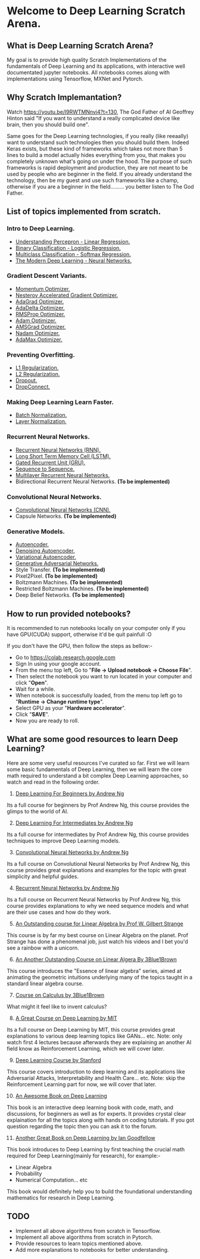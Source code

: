 # Welcome to Deep Learning Scratch Arena.


## What is Deep Learning Scratch Arena?

My goal is to provide high quality Scratch Implementations of the fundamentals of Deep Learning and its applications, with interactive well documentated jupyter notebooks. All notebooks comes along with implementations using Tensorflow, MXNet and Pytorch.


## Why Scratch Implemantation?

Watch https://youtu.be/l9RWTMNnvi4?t=130,
The God Father of AI Geoffrey Hinton said "If you want to understand a really complicated device like brain, then you should build one".

Same goes for the Deep Learning technologies, if you really (like reeaally) want to understand such technologies then you should build them. Indeed Keras exists, but these kind of frameworks which takes not more than 5 lines to build a model actually hides everything from you, that makes you completely unknown what's going on under the hood. The purpose of such frameworks is rapid deployment and production, they are not meant to be used by people who are beginner in the field. If you already understand the technology, then be my guest and use such frameworks like a champ, otherwise if you are a beginner in the field......... you better listen to The God Father.


## List of topics implemented from scratch.

### Intro to Deep Learning.
- [Understanding Percepron - Linear Regression.](01.%20Intro%20To%20Deep%20Learning/01.%20Linear_Regression_MXNet_(From_Scratch).ipynb)
- [Binary Classification - Logistic Regression.](01.%20Intro%20To%20Deep%20Learning/02.%20Logistic_Regression_MXNet_(From_Scratch).ipynb)
- [Multiclass Classification - Softmax Regression.](01.%20Intro%20To%20Deep%20Learning/04.%20Multilayer_Neural_Networks_MXNet_(From_Scratch).ipynb)
- [The Modern Deep Learning - Neural Networks.](01.%20Intro%20To%20Deep%20Learning/04.%20Multilayer_Neural_Networks_MXNet_(From_Scratch).ipynb)

### Gradient Descent Variants. 
- [Momentum Optimizer.](02.%20Gradient%20Descent%20Variants/01.%20Momentum_Optimizer_MXNet_(From_Scratch).ipynb)
- [Nesterov Accelerated Gradient Optimizer.](02.%20Gradient%20Descent%20Variants/02.%20Nesterov_Accelerated_Gradient_Optimizer.ipynb)
- [AdaGrad Optimizer.](02.%20Gradient%20Descent%20Variants/03.%20AdaGrad_Optimizer_MXNet_(From_Scratch).ipynb)
- [AdaDelta Optimizer.](02.%20Gradient%20Descent%20Variants/04.%20AdaDelta_Optimizer_MXNet_(From_Scratch).ipynb)
- [RMSProp Optimizer.](02.%20Gradient%20Descent%20Variants/05.%20RMSProp_Optimizer_MXNet_(From_scratch).ipynb)
- [Adam Optimizer.](02.%20Gradient%20Descent%20Variants/06.%20Adam_Optimizer_MXNet_(From_Scratch).ipynb)
- [AMSGrad Optimizer.](02.%20Gradient%20Descent%20Variants/07.%20AMSGrad_Optimizer_MXNet_(From_Scratch).ipynb)
- [Nadam Optimizer.](02.%20Gradient%20Descent%20Variants/08.%20Nadam_Optimizer_MXNet_(From_Scratch).ipynb)
- [AdaMax Optimizer.](02.%20Gradient%20Descent%20Variants/09.%20AdaMax_Optimizer_MXNet_(From_Scratch).ipynb)

### Preventing Overfitting.
- [L1 Regularization.](03.%20Preventing%20Overfitting/01.%20Regularization_MXNet_(From_scratch).ipynb)
- [L2 Regularization.](03.%20Preventing%20Overfitting/01.%20Regularization_MXNet_(From_scratch).ipynb)
- [Dropout.](03.%20Preventing%20Overfitting/02.%20Dropout_MXNet_(From_Scratch).ipynb)
- [DropConnect.](03.%20Preventing%20Overfitting/03.%20DropConnect_MXNet_(From_Scratch).ipynb)

### Making Deep Learning Learn Faster.
- [Batch Normalization.](04.%20Making%20Deep%20Learing%20Learn%20Faster/01.%20Batch_Normalization_MXNet_(From_Scratch).ipynb)
- [Layer Normalization.](04.%20Making%20Deep%20Learing%20Learn%20Faster/02.%20Layer_Normalization_MXNet_(From_Scratch).ipynb)

### Recurrent Neural Networks. 
- [Recurrent Neural Networks (RNN).](05.%20Recurrent%20Neural%20Networks/01.%20Recurrent_Neural_Networks_MXNet_(From_Scratch)_original.ipynb)
- [Long Short Term Memory Cell (LSTM).](05.%20Recurrent%20Neural%20Networks/02.%20Long_Short_Term_Memory_MXNet_(From_Scratch).ipynb)
- [Gated Recurrent Unit (GRU).](05.%20Recurrent%20Neural%20Networks/03.%20Gated_Recurrent_Unit_MXNet_(From_Scratch).ipynb)
- [Sequence to Sequence.](05.%20Recurrent%20Neural%20Networks/04.%20Sequence_to_Sequence_MXNet_(From_Scratch).ipynb)
- [Multilayer Recurrent Neural Networks.](05.%20Recurrent%20Neural%20Networks/05.%20Multilayer_Recurrent_Neural_Networks_MXNet_(From_Scratch).ipynb)
- Bidirectional Recurrent Neural Networks. __(To be implemented)__

### Convolutional Neural Networks.
- [Convolutional Neural Networks (CNN).](06.%20Convolutional%20Neural%20Networks/01.%20Convolutional_Neural_Networks_MXNet_(From_Scratch).ipynb)
- Capsule Networks. __(To be implemented)__

### Generative Models.
- [Autoencoder.](07.%20Generative%20models/01.%20Autoencoder_MXNet_(From_Scratch).ipynb)
- [Denoising Autoencoder.](07.%20Generative%20models/02.%20Denoising_Autoencoder_MXNet_(From_Scratch).ipynb)
- [Variational Autoencoder.](07.%20Generative%20models/03.%20Variational_Autoencoder.ipynb)
- [Generative Adversarial Networks.](07.%20Generative%20models/04.%20Generative_Adversarial_Networks_MXNet_(From_Scratch).ipynb)
- Style Transfer. __(To be implemented)__
- Pixel2Pixel. __(To be implemented)__
- Boltzmann Machines. __(To be implemented)__
- Restricted Boltzmann Machines. __(To be implemented)__
- Deep Belief Networks. __(To be implemented)__


## How to run provided notebooks?
It is recommended to run notebooks locally on your computer only if you have GPU(CUDA) support, otherwise it'd be quit painfull :O

If you don't have the GPU, then follow the steps as bellow:-

- Go to https://colab.research.google.com
- Sign In using your google account.
- From the menu top left, Go to "__File -> Upload notebook -> Choose File__".
- Then select the notebook you want to run located in your computer and click "__Open__".
- Wait for a while.
- When notebook is successfully loaded, from the menu top left go to "__Runtime -> Change runtime type__".
- Select GPU as your "__Hardware accelerator__".
- Click "__SAVE__".
- Now you are ready to roll.


## What are some good resources to learn Deep Learning?

Here are some very useful resources I've curated so far. First we will learn some basic fundamentals of Deep Learning, then we will learn the core math required to understand a bit complex Deep Learning approaches, so watch and read in the following order. 


1. [Deep Learning For Beginners by Andrew Ng](https://www.youtube.com/watch?v=CS4cs9xVecg&list=PLkDaE6sCZn6Ec-XTbcX1uRg2_u4xOEky0)

Its a full course for beginners by Prof Andrew Ng, this course provides the glimps to the world of AI.

2. [Deep Learning For Intermediates by Andrew Ng](https://www.youtube.com/watch?v=1waHlpKiNyY&list=PLkDaE6sCZn6Hn0vK8co82zjQtt3T2Nkqc)

Its a full course for intermediates by Prof Andrew Ng, this course provides techniques to improve Deep Learning models.

3. [Convolutional Neural Networks by Andrew Ng](https://www.youtube.com/watch?v=ArPaAX_PhIs&list=PLkDaE6sCZn6Gl29AoE31iwdVwSG-KnDzF)

Its a full course on Convolutional Neural Networks by Prof Andrew Ng, this course provides great explanations and examples for the topic with great simplicity and helpful guides.

4. [Recurrent Neural Networks by Andrew Ng](https://www.youtube.com/watch?v=efWlOCE_6HY&list=PL1w8k37X_6L_s4ncq-swTBvKDWnRSrinI&index=2)

Its a full course on Recurrent Neural Networks by Prof Andrew Ng, this course provides explanations to why we need sequence models and what are their use cases and how do they work.

5. [An Outstanding course for Linear Algebra by Prof W. Gilbert Strange](https://www.youtube.com/watch?v=ZK3O402wf1c&list=PLE7DDD91010BC51F8)

This course is by far my best course on Linear Algebra on the planet. Prof Strange has done a phenomenal job, just watch his videos and I bet you'd see a rainbow with a unicorn.

6. [An Another Outstanding Course on Linear Algera By 3Blue1Brown](https://www.youtube.com/watch?v=kjBOesZCoqc&list=PL0-GT3co4r2y2YErbmuJw2L5tW4Ew2O5B)

This course introduces the "Essence of linear algebra" series, aimed at animating the geometric intuitions underlying many of the topics taught in a standard linear algebra course.

7. [Course on Calculus by 3Blue1Brown](https://www.youtube.com/watch?v=WUvTyaaNkzM&list=PL0-GT3co4r2wlh6UHTUeQsrf3mlS2lk6x)

What might it feel like to invent calculus?


8. [A Great Course on Deep Learning by MIT](https://www.youtube.com/watch?v=5v1JnYv_yWs&list=PLtBw6njQRU-rwp5__7C0oIVt26ZgjG9NI&index=1)

Its a full course on Deep Learning by MIT, this course provides great explanations to various deep learning topics like GANs... etc. Note: only watch first 4 lectures because afterwards they are explaining an another AI field know as Reinforcement Learning, which we will cover later.

9. [Deep Learning Course by Stanford](https://www.youtube.com/watch?v=PySo_6S4ZAg&list=PLoROMvodv4rOABXSygHTsbvUz4G_YQhOb)

This course covers introduction to deep learning and its applications like Adversarial Attacks, Interpretability and Health Care... etc. Note: skip the Reinforcement Learning part for now, we will cover that later.

10. [An Awesome Book on Deep Learning](https://www.d2l.ai/)

This book is an interactive deep learning book with code, math, and discussions, for beginners as well as for experts. It provides crystal clear explaination for all the topics along with hands on coding tutorials. If you got question regarding the topic then you can ask it to the forum.

11. [Another Great Book on Deep Learning by Ian Goodfellow](https://www.deeplearningbook.org/)

This book introduces to Deep Learning by first teaching the crucial math required for Deep Learning(mainly for research), for example:-

- Linear Algebra
- Probability
- Numerical Computation... etc

This book would definitely help you to build the foundational understanding mathematics for research in Deep Learning.


## TODO

- Implement all above algorithms from scratch in Tensorflow.
- Implement all above algorithms from scratch in Pytorch.
- Provide resources to learn topics mentioned above.
- Add more explanations to notebooks for better understanding.
